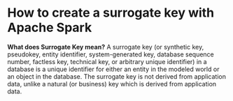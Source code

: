 # How to create a surrogate key with Apache Spark

 **What does  Surrogate Key  mean?**
 A surrogate key (or synthetic key, pseudokey, entity identifier, system-generated key, database sequence number, factless key, technical key, or arbitrary unique identifier) in a database is a unique identifier for either an entity in the modeled world or an object in the database. The surrogate key is not derived from application data, unlike a natural (or business) key which is derived from application data.
<!--stackedit_data:
eyJoaXN0b3J5IjpbLTU1ODkwODA3NywtMTA0ODQ3NTk0NSwtMj
A4ODc0NjYxMiwtNDUyODAyMDQ0LDEzNzA3MDMyNDUsMjU2NjIw
ODQ0LDEwOTYxNTI2OSwtMzk3NzM3OTM1LDIwMTY5MTExNzAsMT
YxMDE4Nzc1NSwtNjE4NTc2NzM1LC0xODA1NjA5MDQ3LC03NDcz
MDQ0MDUsLTE5NjUyMDY2MywtMTAzMzU3NzE3MCw5NTM3NzE5NT
gsMzUwNjc5MzMxLDU4NzYxNjU3LDM2MjkxNTc3MSwxNDg4MzQ1
ODIwXX0=
-->